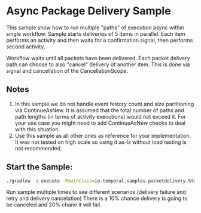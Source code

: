 # Async Package Delivery Sample

This sample show how to run multiple "paths" of execution async within single workflow.
Sample starts deliveries of 5 items in parallel. Each item performs an activity
and then waits for a confirmation signal, then performs second activity.

Workflow waits until all packets have been delivered. Each packet delivery path can choose to
also "cancel" delivery of another item. This is done via signal and cancellation of the 
CancellationScope. 

## Notes
1. In this sample we do not handle event history count and size partitioning via ContinueAsNew. It is assumed
that the total number of paths and path lengths (in terms of activity executions) would not exceed it. 
For your use case you might need to add ContinueAsNew checks to deal with this situation.
2. Use this sample as all other ones as reference for your implementation. It was not tested on high scale 
so using it as-is without load testing is not recommended.

## Start the Sample:
```bash
./gradlew -q execute -PmainClass=io.temporal.samples.packetdelivery.Starter
```

Run sample multiple times to see different scenarios (delivery failure and retry and delivery cancelation)
There is a 10% chance delivery is going to be canceled and 20% chane it will fail. 